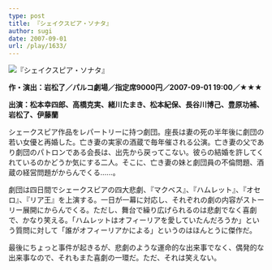 ```yaml
---
type: post
title: 『シェイクスピア・ソナタ』
author: sugi
date: 2007-09-01
url: /play/1633/
---
```

<img src="/images/play/20070901.jpg" alt="『シェイクスピア・ソナタ』" class="alignleft" />

**作・演出：岩松了／パルコ劇場／指定席9000円／2007-09-01 19:00／★★★**

**出演：松本幸四郎、高橋克実、緒川たまき、松本紀保、長谷川博己、豊原功補、岩松了、伊藤蘭**

シェークスピア作品をレパートリーに持つ劇団。座長は妻の死の半年後に劇団の若い女優と再婚した。亡き妻の実家の酒蔵で毎年催される公演。亡き妻の父であり劇団のパトロンである会長は、出先から戻ってこない。彼らの結婚を許してくれているのかどうか気にする二人。そこに、亡き妻の妹と劇団員の不倫問題、酒蔵の経営問題がからんでくる......。

劇団は四日間でシェークスピアの四大悲劇、『マクベス』、『ハムレット』、『オセロ』、『リア王』を上演する。一日が一幕に対応し、それぞれの劇の内容がストーリー展開にからんでくる。ただし、舞台で繰り広げられるのは悲劇でなく喜劇で、かなり笑える。「ハムレットはオフィーリアを愛していたんだろうか」という質問に対して「誰がオフィーリアかによる」というのはほんとうに傑作だ。

最後にちょっと事件が起きるが、悲劇のような運命的な出来事でなく、偶発的な出来事なので、それもまた喜劇の一環だ。ただ、それは笑えない。
